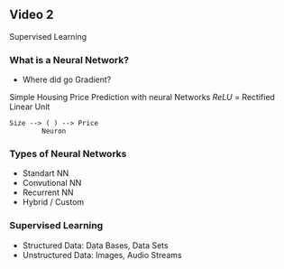 ## Video 2
Supervised Learning

### What is a Neural Network?
* Where did go Gradient?

Simple Housing Price Prediction with neural Networks
*ReLU* = Rectified Linear Unit

```
Size --> ( ) --> Price
        Neuron
```

### Types of Neural Networks

* Standart NN
* Convutional NN
* Recurrent NN
* Hybrid / Custom

### Supervised Learning

* Structured Data: Data Bases, Data Sets
* Unstructured Data: Images, Audio Streams

